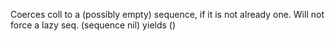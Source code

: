 Coerces coll to a (possibly empty) sequence, if it is not already
  one. Will not force a lazy seq. (sequence nil) yields ()